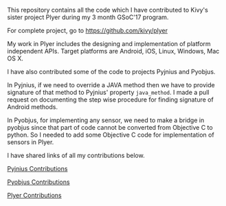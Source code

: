 This repository contains all the code which I have contributed to Kivy's sister project Plyer during my 3 month GSoC'17 program.

For complete project, go to https://github.com/kivy/plyer

My work in Plyer includes the designing and implementation of platform independent APIs. Target platforms are Android, iOS, Linux, Windows, Mac OS X.

I have also contributed some of the code to projects Pyjnius and Pyobjus.

In Pyjnius, if we need to override a JAVA method then we have to provide signature of that method to Pyjnius' property `java_method`. I made a pull request on documenting the step wise procedure for finding signature of Android methods.

In Pyobjus, for implementing any sensor, we need to make a bridge in pyobjus since that part of code cannot be converted from Objective C to python. So I needed to add some Objective C code for implementation of sensors in Plyer.

I have shared links of all my contributions below.

[Pyjnius Contributions](https://github.com/kivy/pyjnius/pulls/malverick)

[Pyobjus Contributions](https://github.com/kivy/pyobjus/pulls?q=is%3Apr+author%3Amalverick)

[Plyer Contributions](https://github.com/kivy/plyer/pulls?utf8=✓&q=is%3Apr%20author%3Amalverick%20)

